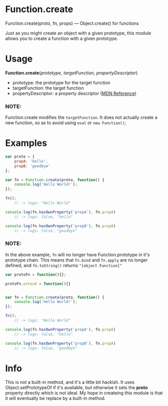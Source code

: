 Function.create
===============

Function.create(proto, fn, props) — Object.create() for functions


Just as you might create an object with a given prototype, this module allows you to create a function with a given prototype.




Usage
===============

**Function.create**(*prototype*, *targetFunction*, *propertyDescriptor*)

 - prototype: the prototype for the target function
 - targetFunction: the target function 
 - propertyDescriptor: a property descriptor ([MDN Reference](https://developer.mozilla.org/en-US/docs/Web/JavaScript/Reference/Global_Objects/Object/defineProperties))

### NOTE: 
Function.create modifies the `targetFunction`.  It does not actually create a new function, so as to avoid using `eval` or `new Function()`;

Examples
===============

```javascript
var proto = {
	propA: 'hello',
	propB: 'goodbye'
};

var fn = Function.create(proto, function() {
	console.log('Hello World!');
});

fn(); 
	// -> logs: "Hello World"

console.log(fn.hasOwnProperty('propA'), fn.propA)
	// -> logs: false, "hello"

console.log(fn.hasOwnProperty('propB'), fn.propA)
	// -> logs: false, "goodbye"

```

### NOTE:
In the above example, `fn` will no longer have Function.prototype in it's prototype chain.  This means that `fn.bind` and `fn.apply` are no longer defined, and `fn.toString()` returns `"[object Function]"`

```javascript
var protoFn = function(){};

protoFn.extend = function(){}


var fn = Function.create(proto, function() {
	console.log('Hello World!');
});

fn(); 
	// -> logs: "Hello World"

console.log(fn.hasOwnProperty('propA'), fn.propA)
	// -> logs: false, "hello"

console.log(fn.hasOwnProperty('propB'), fn.propA)
	// -> logs: false, "goodbye"

```


Info
===============
This is not a built-in method, and it's a little bit hackish.  It uses Object.setPrototypeOf if it's available, but otherwise it sets the __proto__ property directly which is not ideal.  My hope in createing this module is that it will eventually be replace by a built-in method.